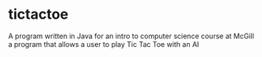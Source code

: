 # tictactoe
A program written in Java for an intro to computer science course at McGill
a program that allows a user to play Tic Tac Toe with an AI
